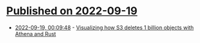 # [Published on 2022-09-19](index.md)

* [2022-09-19, 00:09:48](https://lobste.rs/s/8a1kd0/visualizing_how_s3_deletes_1_billion) - [Visualizing how S3 deletes 1 billion objects with Athena and Rust](https://tomforb.es/visualizing-how-s3-deletes-1-billion-objects-with-athena-and-rust/)
